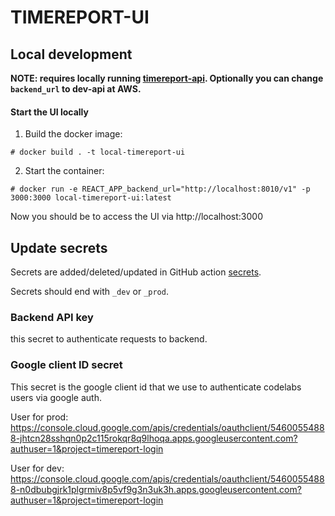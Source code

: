 # TIMEREPORT-UI

## Local development


__NOTE: requires locally running [timereport-api](https://github.com/codelabsab/timereport-api). Optionally you can change `backend_url` to dev-api at AWS.__


#### Start the UI locally

1. Build the docker image:

```
# docker build . -t local-timereport-ui
```

2. Start the container:

```
# docker run -e REACT_APP_backend_url="http://localhost:8010/v1" -p 3000:3000 local-timereport-ui:latest
```

Now you should be to access the UI via http://localhost:3000


## Update secrets

Secrets are added/deleted/updated in GitHub action [secrets](https://github.com/codelabsab/timereport-ui/settings/secrets/actions).

Secrets should end with `_dev` or `_prod`.

### Backend API key
this secret to authenticate requests to backend.

### Google client ID secret
This secret is the google client id that we use to authenticate codelabs users via google auth.

User for prod:
https://console.cloud.google.com/apis/credentials/oauthclient/54600554888-jhtcn28sshqn0p2c115rokqr8q9lhoqa.apps.googleusercontent.com?authuser=1&project=timereport-login

User for dev:
https://console.cloud.google.com/apis/credentials/oauthclient/54600554888-n0dbubgjrk1plgrmiv8p5vf9g3n3uk3h.apps.googleusercontent.com?authuser=1&project=timereport-login
